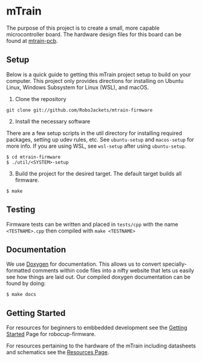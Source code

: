 # mTrain

The purpose of this project is to create a small, more capable microcontroller board. The hardware design files for this board can be found at [mtrain-pcb](https://github.com/RoboJackets/mtrain-pcb).

## Setup
Below is a quick guide to getting this mTrain project setup to build on your computer.
This project only provides directions for installing on Ubuntu Linux, Windows Subsystem for Linux (WSL), and macOS.

1) Clone the repository

```
git clone git://github.com/RoboJackets/mtrain-firmware
```

2) Install the necessary software

There are a few setup scripts in the util directory for installing required packages, setting up udev rules, etc.  See `ubuntu-setup` and `macos-setup` for more info. If you are using WSL, see `wsl-setup` after using `ubuntu-setup`.

```
$ cd mtrain-firmware
$ ./util/<SYSTEM>-setup
```

3) Build the project for the desired target. The default target builds all firmware.

```
$ make
```

## Testing

Firmware tests can be written and placed in `tests/cpp` with the name `<TESTNAME>.cpp` then compiled with `make <TESTNAME>`

## Documentation

We use [Doxygen](https://www.doxygen.nl/index.html) for documentation.  This allows us to convert specially-formatted comments within code files into a nifty website that lets us easily see how things are laid out.  Our compiled doxygen documentation can be found by doing:

```
$ make docs
```

## Getting Started

For resources for beginners to embbedded development see the [Getting Started](https://robojackets.github.io/robocup-firmware/) Page for robocup-firmware.

For resources pertaining to the hardware of the mTrain including datasheets and schematics see the [Resources Page](doc/ExternalResources.md).
